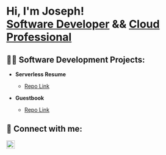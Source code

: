 <h1>Hi, I'm Joseph! <br/><a href="https://github.com/ShrillLight">Software Developer</a> && <a href="https://www.linkedin.com/in/josephclay99/">Cloud Professional</a>

<h2>👨‍💻 Software Development Projects:</h2>

- <b>Serverless Resume</b>
  - [Repo Link](https://github.com/ShrillLight/Serverless-Resume)
    
- <b>Guestbook</b>
  - [Repo Link](https://github.com/ShrillLight/guestbook)

<h2> 🤳 Connect with me:</h2>

[<img align="left" alt="Joseph | LinkedIn" width="22px" src="https://cdn.jsdelivr.net/npm/simple-icons@v3/icons/linkedin.svg" />][linkedin]

[linkedin]: https://linkedin.com/in/josephclay99/
